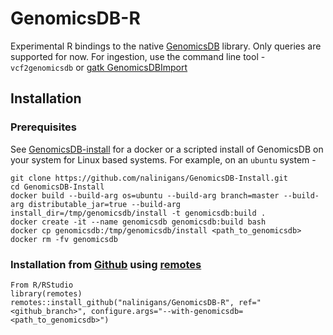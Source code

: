# GenomicsDB-R
Experimental R bindings to the native [GenomicsDB](https://github.com/GenomicsDB/GenomicsDB) library. Only queries are supported for now. For ingestion, use the command line tool - `vcf2genomicsdb` or [gatk GenomicsDBImport](https://gatk.broadinstitute.org/hc/en-us/articles/360047216891-GenomicsDBImport)

## Installation

### Prerequisites
See [GenomicsDB-install](https://github.com/nalingans/GenomicsDB-Install) for a docker or a scripted install of GenomicsDB on your system for Linux based systems. For example, on an `ubuntu` system -
```
git clone https://github.com/nalinigans/GenomicsDB-Install.git
cd GenomicsDB-Install
docker build --build-arg os=ubuntu --build-arg branch=master --build-arg distributable_jar=true --build-arg install_dir=/tmp/genomicsdb/install -t genomicsdb:build .
docker create -it --name genomicsdb genomicsdb:build bash
docker cp genomicsdb:/tmp/genomicsdb/install <path_to_genomicsdb>
docker rm -fv genomicsdb
```

### Installation from [Github](https://github.com/nalinigans/GenomicsDB-R) using [remotes](https://cran.r-project.org/package=remotes)
```
From R/RStudio
library(remotes)
remotes::install_github("nalinigans/GenomicsDB-R", ref="<github_branch>", configure.args="--with-genomicsdb=<path_to_genomicsdb>")
```
